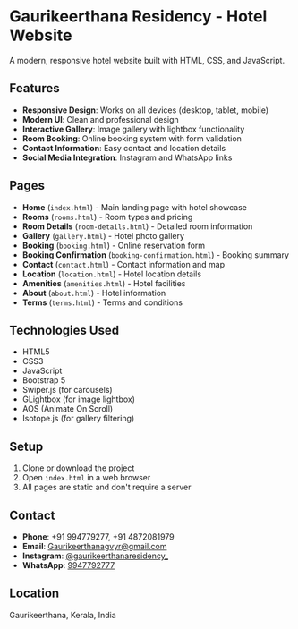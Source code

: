 # Gaurikeerthana Residency - Hotel Website

A modern, responsive hotel website built with HTML, CSS, and JavaScript.

## Features

- **Responsive Design**: Works on all devices (desktop, tablet, mobile)
- **Modern UI**: Clean and professional design
- **Interactive Gallery**: Image gallery with lightbox functionality
- **Room Booking**: Online booking system with form validation
- **Contact Information**: Easy contact and location details
- **Social Media Integration**: Instagram and WhatsApp links

## Pages

- **Home** (`index.html`) - Main landing page with hotel showcase
- **Rooms** (`rooms.html`) - Room types and pricing
- **Room Details** (`room-details.html`) - Detailed room information
- **Gallery** (`gallery.html`) - Hotel photo gallery
- **Booking** (`booking.html`) - Online reservation form
- **Booking Confirmation** (`booking-confirmation.html`) - Booking summary
- **Contact** (`contact.html`) - Contact information and map
- **Location** (`location.html`) - Hotel location details
- **Amenities** (`amenities.html`) - Hotel facilities
- **About** (`about.html`) - Hotel information
- **Terms** (`terms.html`) - Terms and conditions

## Technologies Used

- HTML5
- CSS3
- JavaScript
- Bootstrap 5
- Swiper.js (for carousels)
- GLightbox (for image lightbox)
- AOS (Animate On Scroll)
- Isotope.js (for gallery filtering)

## Setup

1. Clone or download the project
2. Open `index.html` in a web browser
3. All pages are static and don't require a server

## Contact

- **Phone**: +91 994779277, +91 4872081979
- **Email**: Gaurikeerthanagvyr@gmail.com
- **Instagram**: [@gaurikeerthanaresidency_](https://instagram.com/gaurikeerthanaresidency_)
- **WhatsApp**: [9947792777](https://wa.me/919947792777)

## Location

Gaurikeerthana, Kerala, India
